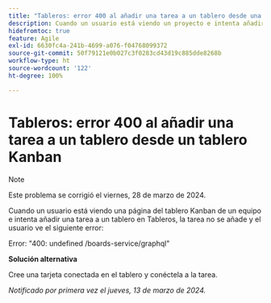 ```yaml
---
title: "Tableros: error 400 al añadir una tarea a un tablero desde una página del equipo"
description: Cuando un usuario está viendo un proyecto e intenta añadir una tarea a un tablero, la tarea no se añade y el usuario ve un error. Hay una solución disponible.
hidefromtoc: true
feature: Agile
exl-id: 6630fc4a-241b-4699-a076-f04768099372
source-git-commit: 50f79121e0b027c3f0283cd43d19c885dde8268b
workflow-type: ht
source-wordcount: '122'
ht-degree: 100%

---
```


# Tableros: error 400 al añadir una tarea a un tablero desde un tablero Kanban

>[!NOTE]
>
>Este problema se corrigió el viernes, 28 de marzo de 2024.

Cuando un usuario está viendo una página del tablero Kanban de un equipo e intenta añadir una tarea a un tablero en Tableros, la tarea no se añade y el usuario ve el siguiente error:

Error: &quot;400: undefined /boards-service/graphql&quot;

**Solución alternativa**

Cree una tarjeta conectada en el tablero y conéctela a la tarea.

_Notificado por primera vez el jueves, 13 de marzo de 2024._
